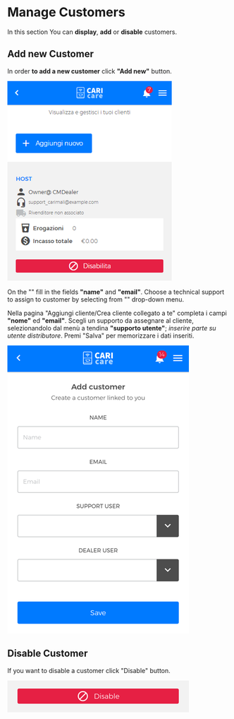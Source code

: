 # Manage Customers

In this section You can **display**, **add** or **disable** customers.

## Add new Customer

In order **to add a new customer** click **"Add new"** button. 

<kbd>![New Customer](_images/customers-01.png)</kbd>

On the "" fill in the fields **"name"** and **"email"**. Choose a technical support to assign to customer by selecting from "" drop-down menu.


Nella pagina "Aggiungi cliente/Crea cliente collegato a te" completa i campi **"nome"** ed **"email"**. Scegli un supporto da assegnare al cliente, selezionandolo dal menù a tendina **"supporto utente"**; *inserire parte su utente distributore*. 
Premi "Salva" per memorizzare i dati inseriti.

<kbd>![Campi Nuovo Cliente](_images/customers-03-eng.png)</kbd>


## Disable Customer

If you want to disable a customer click "Disable" button.

<kbd>![Policy](_images/customers-disable.png)</kbd>










